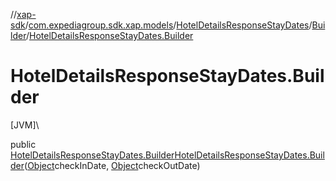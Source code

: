 //[xap-sdk](../../../../index.md)/[com.expediagroup.sdk.xap.models](../../index.md)/[HotelDetailsResponseStayDates](../index.md)/[Builder](index.md)/[HotelDetailsResponseStayDates.Builder](-hotel-details-response-stay-dates.-builder.md)

# HotelDetailsResponseStayDates.Builder

[JVM]\

public [HotelDetailsResponseStayDates.Builder](index.md)[HotelDetailsResponseStayDates.Builder](-hotel-details-response-stay-dates.-builder.md)([Object](https://docs.oracle.com/javase/8/docs/api/java/lang/Object.html)checkInDate, [Object](https://docs.oracle.com/javase/8/docs/api/java/lang/Object.html)checkOutDate)
